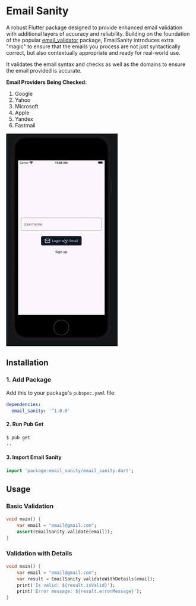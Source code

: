 # **Email Sanity**

A robust Flutter package designed to provide enhanced email validation with additional layers of accuracy and reliability. Building on the foundation of the popular [email_validator](https://pub.dev/packages/email_validator) package, EmailSanity introduces extra "magic" to ensure that the emails you process are not just syntactically correct, but also contextually appropriate and ready for real-world use.

It validates the email syntax and checks as well as the domains to ensure the email provided is accurate.

**Email Providers Being Checked:**

1. Google
2. Yahoo
3. Microsoft
4. Apple
5. Yandex
6. Fastmail

<img src="preview.gif" alt="Email Sanity Preview" width="300"/>

## **Installation**

### 1. Add Package

Add this to your package's `pubspec.yaml` file:

```yaml
dependencies:
  email_sanity: '^1.0.0'
```

#### 2. Run Pub Get

```bash
$ pub get
..
```

#### 3. Import Email Sanity

```Dart
import 'package:email_sanity/email_sanity.dart';
```

## **Usage**

### Basic Validation

```Dart
void main() {
    var email = "email@gmail.com";
    assert(EmailSanity.validate(email));
}
```

### Validation with Details

```Dart
void main() {
    var email = "email@gmail.com";
    var result = EmailSanity.validateWithDetails(email);
    print('Is valid: ${result.isValid}');
    print('Error message: ${result.errorMessage}');
}
```

